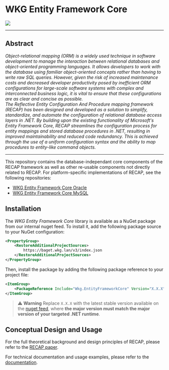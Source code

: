 # WKG Entity Framework Core

![](https://git.wkg.lan/WKG/components/wkg-entity-framework-core/badges/main/pipeline.svg)

---

## Abstract

*Object-relational mapping (ORM) is a widely used technique in software development to manage the interaction between relational databases and object-oriented programming languages. It allows developers to work with the database using familiar object-oriented concepts rather than having to write raw SQL queries. However, given the risk of increased maintenance costs and decreased developer productivity posed by inefficient ORM configurations for large-scale software systems with complex and interconnected business logic, it is vital to ensure that these configurations are as clear and concise as possible.*<br>
*The Reflective Entity Configuration And Procedure mapping framework (RECAP) has been designed and developed as a solution to simplify, standardize, and automate the configuration of relational database access layers in .NET. By building upon the existing functionality of Microsoft's Entity Framework Core, RECAP streamlines the configuration process for entity mappings and stored database procedures in .NET, resulting in improved maintainability and reduced code redundancy. This is achieved through the use of a uniform configuration syntax and the ability to map procedures to entity-like command objects.*

---

This repository contains the database-independant core components of the RECAP framework as well as other re-usable components not directly related to RECAP. For platform-specific implementations of RECAP, see the following repositories:

- [WKG Entity Framework Core Oracle](https://git.wkg.lan/WKG/components/wkg-entity-framework-core-oracle)
- [WKG Entity Framework Core MySQL](https://git.wkg.lan/WKG/components/wkg-entity-framework-core-mysql)

## Installation

The *WKG Entity Framework Core* library is available as a NuGet package from our internal nuget feed. To install it, add the following package source to your NuGet configuration:

```xml
<PropertyGroup>
    <RestoreAdditionalProjectSources>
        https://baget.wkg.lan/v3/index.json
    </RestoreAdditionalProjectSources>
</PropertyGroup>
```

Then, install the package by adding the following package reference to your project file:

```xml
<ItemGroup>
    <PackageReference Include="Wkg.EntityFrameworkCore" Version="X.X.X" />
</ItemGroup>
```

> :warning: **Warning**
> Replace `X.X.X` with the latest stable version available on the [nuget feed](https://baget.wkg.lan/packages/wkg/latest), where **the major version must match the major version of your targeted .NET runtime**.

## Conceptual Design and Usage

For the full theoretical background and design principles of RECAP, please refer to the [RECAP paper](/docs/RECAP-concept.pdf).

For technical documentation and usage examples, please refer to the [documentation](/docs/documentation.md).